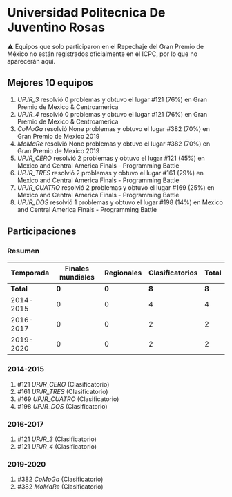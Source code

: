# Universidad Politecnica De Juventino Rosas

:warning: Equipos que solo participaron en el Repechaje del Gran Premio de México no están registrados oficialmente en el ICPC, por lo que no aparecerán aquí.

## Mejores 10 equipos

1. _UPJR_3_ resolvió 0 problemas y obtuvo el lugar #121 (76%) en Gran Premio de Mexico & Centroamerica
1. _UPJR_4_ resolvió 0 problemas y obtuvo el lugar #121 (76%) en Gran Premio de Mexico & Centroamerica
1. _CoMoGa_ resolvió None problemas y obtuvo el lugar #382 (70%) en Gran Premio de Mexico 2019
1. _MoMaRe_ resolvió None problemas y obtuvo el lugar #382 (70%) en Gran Premio de Mexico 2019
1. _UPJR_CERO_ resolvió 2 problemas y obtuvo el lugar #121 (45%) en Mexico and Central America Finals - Programming Battle
1. _UPJR_TRES_ resolvió 2 problemas y obtuvo el lugar #161 (29%) en Mexico and Central America Finals - Programming Battle
1. _UPJR_CUATRO_ resolvió 2 problemas y obtuvo el lugar #169 (25%) en Mexico and Central America Finals - Programming Battle
1. _UPJR_DOS_ resolvió 1 problemas y obtuvo el lugar #198 (14%) en Mexico and Central America Finals - Programming Battle

## Participaciones

### Resumen

| Temporada | Finales mundiales | Regionales | Clasificatorios | Total |
| --- | --- | --- | --- | --- |
| **Total** | **0** | **0** | **8** | **8** |
| 2014-2015 | 0 | 0 | 4 | 4 |
| 2016-2017 | 0 | 0 | 2 | 2 |
| 2019-2020 | 0 | 0 | 2 | 2 |

### 2014-2015

1. #121 _UPJR_CERO_ (Clasificatorio)
1. #161 _UPJR_TRES_ (Clasificatorio)
1. #169 _UPJR_CUATRO_ (Clasificatorio)
1. #198 _UPJR_DOS_ (Clasificatorio)

### 2016-2017

1. #121 _UPJR_3_ (Clasificatorio)
1. #121 _UPJR_4_ (Clasificatorio)

### 2019-2020

1. #382 _CoMoGa_ (Clasificatorio)
1. #382 _MoMaRe_ (Clasificatorio)



